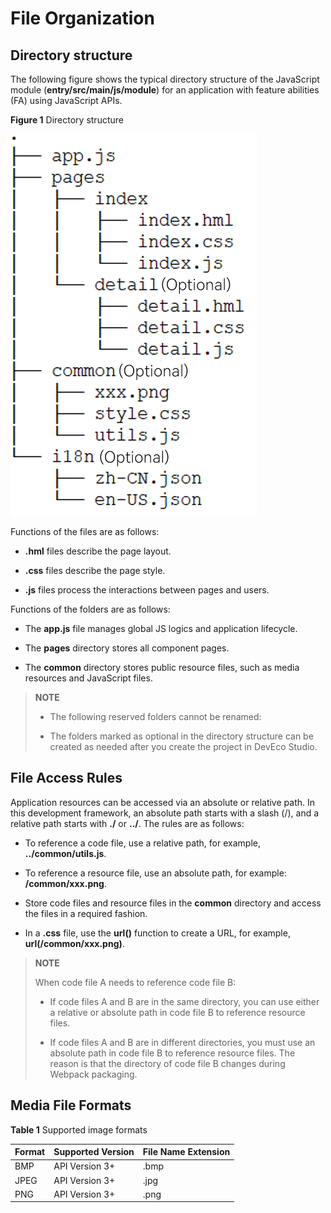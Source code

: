 # File Organization


## Directory structure

The following figure shows the typical directory structure of the JavaScript module (**entry/src/main/js/module**) for an application with feature abilities (FA) using JavaScript APIs.

  **Figure 1** Directory structure 

![en-us_image_0000001431388581](figures/en-us_image_0000001431388581.png)

Functions of the files are as follows:

- **.hml** files describe the page layout.

- **.css** files describe the page style.

- **.js** files process the interactions between pages and users.

Functions of the folders are as follows:

- The **app.js** file manages global JS logics and application lifecycle.

- The **pages** directory stores all component pages.

- The **common** directory stores public resource files, such as media resources and JavaScript files.

>  **NOTE**
> - The following reserved folders cannot be renamed:
>
>
>
> 
> - The folders marked as optional in the directory structure can be created as needed after you create the project in DevEco Studio.


## File Access Rules

Application resources can be accessed via an absolute or relative path. In this development framework, an absolute path starts with a slash (/), and a relative path starts with **./** or **../**. The rules are as follows:

- To reference a code file, use a relative path, for example, **../common/utils.js**.

- To reference a resource file, use an absolute path, for example: **/common/xxx.png**.

- Store code files and resource files in the **common** directory and access the files in a required fashion.

- In a **.css** file, use the **url()** function to create a URL, for example, **url(/common/xxx.png)**.

>  **NOTE**
>
>  When code file A needs to reference code file B:
>
>  - If code files A and B are in the same directory, you can use either a relative or absolute path in code file B to reference resource files.
>
>  - If code files A and B are in different directories, you must use an absolute path in code file B to reference resource files. The reason is that the directory of code file B changes during Webpack packaging.
>


## Media File Formats

  **Table 1** Supported image formats

| Format| Supported Version| File Name Extension|
| -------- | -------- | -------- |
| BMP | API Version 3+ | .bmp |
| JPEG | API Version 3+ | .jpg |
| PNG | API Version 3+ | .png |
